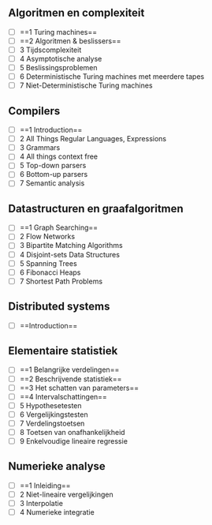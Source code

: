 ## Algoritmen en complexiteit

- [ ] ==1 Turing machines==
- [ ] ==2 Algoritmen & beslissers==
- [ ] 3 Tijdscomplexiteit
- [ ] 4 Asymptotische analyse
- [ ] 5 Beslissingsproblemen
- [ ] 6 Deterministische Turing machines met meerdere tapes
- [ ] 7 Niet-Deterministische Turing machines

## Compilers

- [ ] ==1 Introduction==
- [ ] 2 All Things Regular Languages, Expressions
- [ ] 3 Grammars
- [ ] 4 All things context free
- [ ] 5 Top-down parsers
- [ ] 6 Bottom-up parsers
- [ ] 7 Semantic analysis

## Datastructuren en graafalgoritmen

- [ ] ==1 Graph Searching==
- [ ] 2 Flow Networks
- [ ] 3 Bipartite Matching Algorithms
- [ ] 4 Disjoint-sets Data Structures
- [ ] 5 Spanning Trees
- [ ] 6 Fibonacci Heaps
- [ ] 7 Shortest Path Problems

## Distributed systems

- [ ] ==Introduction==

## Elementaire statistiek

- [ ] ==1 Belangrijke verdelingen==
- [ ] ==2 Beschrijvende statistiek==
- [ ] ==3 Het schatten van parameters==
- [ ] ==4 Intervalschattingen==
- [ ] 5 Hypothesetesten
- [ ] 6 Vergelijkingstesten
- [ ] 7 Verdelingstoetsen
- [ ] 8 Toetsen van onafhankelijkheid
- [ ] 9 Enkelvoudige lineaire regressie

## Numerieke analyse

- [ ] ==1 Inleiding==
- [ ] 2 Niet-lineaire vergelijkingen
- [ ] 3 Interpolatie
- [ ] 4 Numerieke integratie
